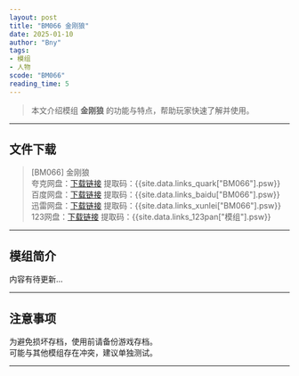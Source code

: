 ```yaml
---
layout: post
title: "BM066 金刚狼"
date: 2025-01-10
author: "Bny"
tags: 
- 模组
- 人物
scode: "BM066"
reading_time: 5
---
```


> 本文介绍模组 **金刚狼** 的功能与特点，帮助玩家快速了解并使用。

---

## 文件下载

> [BM066] 金刚狼  
夸克网盘：[下载链接]({{site.data.links_quark["BM066"].url}}) 提取码：{{site.data.links_quark["BM066"].psw}}  
百度网盘：[下载链接]({{site.data.links_baidu["BM066"].url}}) 提取码：{{site.data.links_baidu["BM066"].psw}}  
迅雷网盘：[下载链接]({{site.data.links_xunlei["BM066"].url}}) 提取码：{{site.data.links_xunlei["BM066"].psw}}  
123网盘：[下载链接]({{site.data.links_123pan["模组"].url}}) 提取码：{{site.data.links_123pan["模组"].psw}}  

---

## 模组简介

>  
内容有待更新...  

---

## 注意事项

>  
为避免损坏存档，使用前请备份游戏存档。  
可能与其他模组存在冲突，建议单独测试。  

---


